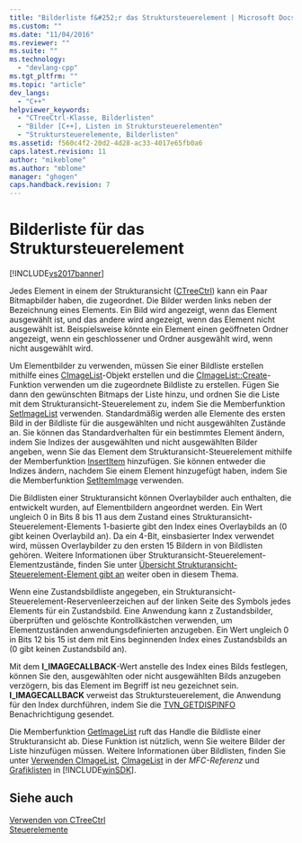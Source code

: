 ```yaml
---
title: "Bilderliste f&#252;r das Struktursteuerelement | Microsoft Docs"
ms.custom: ""
ms.date: "11/04/2016"
ms.reviewer: ""
ms.suite: ""
ms.technology: 
  - "devlang-cpp"
ms.tgt_pltfrm: ""
ms.topic: "article"
dev_langs: 
  - "C++"
helpviewer_keywords: 
  - "CTreeCtrl-Klasse, Bilderlisten"
  - "Bilder [C++], Listen in Struktursteuerelementen"
  - "Struktursteuerelemente, Bilderlisten"
ms.assetid: f560c4f2-20d2-4d28-ac33-4017e65fb0a6
caps.latest.revision: 11
author: "mikeblome"
ms.author: "mblome"
manager: "ghogen"
caps.handback.revision: 7
---
```

# Bilderliste f&#252;r das Struktursteuerelement
[!INCLUDE[vs2017banner](../assembler/inline/includes/vs2017banner.md)]

Jedes Element in einem der Strukturansicht \([CTreeCtrl](../mfc/reference/ctreectrl-class.md)\) kann ein Paar Bitmapbilder haben, die zugeordnet.  Die Bilder werden links neben der Bezeichnung eines Elements.  Ein Bild wird angezeigt, wenn das Element ausgewählt ist, und das andere wird angezeigt, wenn das Element nicht ausgewählt ist.  Beispielsweise könnte ein Element einen geöffneten Ordner angezeigt, wenn ein geschlossener und Ordner ausgewählt wird, wenn nicht ausgewählt wird.  
  
 Um Elementbilder zu verwenden, müssen Sie einer Bildliste erstellen mithilfe eines [CImageList](../mfc/reference/cimagelist-class.md)\-Objekt erstellen und die [CImageList::Create](../Topic/CImageList::Create.md)\-Funktion verwenden um die zugeordnete Bildliste zu erstellen.  Fügen Sie dann den gewünschten Bitmaps der Liste hinzu, und ordnen Sie die Liste mit dem Strukturansicht\-Steuerelement zu, indem Sie die Memberfunktion [SetImageList](../Topic/CTreeCtrl::SetImageList.md) verwenden.  Standardmäßig werden alle Elemente des ersten Bild in der Bildliste für die ausgewählten und nicht ausgewählten Zustände an.  Sie können das Standardverhalten für ein bestimmtes Element ändern, indem Sie Indizes der ausgewählten und nicht ausgewählten Bilder angeben, wenn Sie das Element dem Strukturansicht\-Steuerelement mithilfe der Memberfunktion [InsertItem](../Topic/CTreeCtrl::InsertItem.md) hinzufügen.  Sie können entweder die Indizes ändern, nachdem Sie einem Element hinzugefügt haben, indem Sie die Memberfunktion [SetItemImage](../Topic/CTreeCtrl::SetItemImage.md) verwenden.  
  
 Die Bildlisten einer Strukturansicht können Overlaybilder auch enthalten, die entwickelt wurden, auf Elementbildern angeordnet werden.  Ein Wert ungleich 0 in Bits 8 bis 11 aus dem Zustand eines Strukturansicht\-Steuerelement\-Elements 1\-basierte gibt den Index eines Overlaybilds an \(0 gibt keinen Overlaybild an\).  Da ein 4\-Bit, einsbasierter Index verwendet wird, müssen Overlaybilder zu den ersten 15 Bildern in von Bildlisten gehören.  Weitere Informationen über Strukturansicht\-Steuerelement\-Elementzustände, finden Sie unter [Übersicht Strukturansicht\-Steuerelement\-Element gibt an](../mfc/tree-control-item-states-overview.md) weiter oben in diesem Thema.  
  
 Wenn eine Zustandsbildliste angegeben, ein Strukturansicht\-Steuerelement\-Reservenleerzeichen auf der linken Seite des Symbols jedes Elements für ein Zustandsbild.  Eine Anwendung kann z Zustandsbilder, überprüften und gelöschte Kontrollkästchen verwenden, um Elementzuständen anwendungsdefinierten anzugeben.  Ein Wert ungleich 0 in Bits 12 bis 15 ist dem mit Eins beginnenden Index eines Zustandsbilds an \(0 gibt keinen Zustandsbild an\).  
  
 Mit dem **I\_IMAGECALLBACK**\-Wert anstelle des Index eines Bilds festlegen, können Sie den, ausgewählten oder nicht ausgewählten Bilds anzugeben verzögern, bis das Element im Begriff ist neu gezeichnet sein.  **I\_IMAGECALLBACK** verweist das Struktursteuerelement, die Anwendung für den Index durchführen, indem Sie die [TVN\_GETDISPINFO](http://msdn.microsoft.com/library/windows/desktop/bb773518) Benachrichtigung gesendet.  
  
 Die Memberfunktion [GetImageList](../Topic/CTreeCtrl::GetImageList.md) ruft das Handle die Bildliste einer Strukturansicht ab.  Diese Funktion ist nützlich, wenn Sie weitere Bilder der Liste hinzufügen müssen.  Weitere Informationen über Bildlisten, finden Sie unter [Verwenden CImageList](../mfc/using-cimagelist.md), [CImageList](../mfc/reference/cimagelist-class.md) in der *MFC\-Referenz* und [Grafiklisten](http://msdn.microsoft.com/library/windows/desktop/bb761389) in [!INCLUDE[winSDK](../atl/includes/winsdk_md.md)].  
  
## Siehe auch  
 [Verwenden von CTreeCtrl](../mfc/using-ctreectrl.md)   
 [Steuerelemente](../mfc/controls-mfc.md)